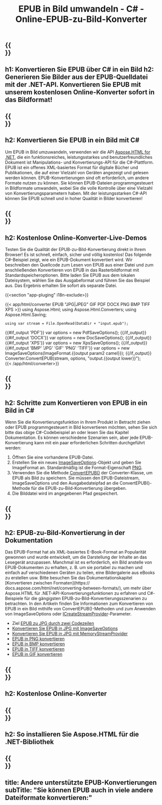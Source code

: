 ﻿---
translation: true
template: /templates/_template-conversion-child.md
title: EPUB in Bild umwandeln - C# - Online-EPUB-zu-Bild-Konverter
description: C#-Beispielcode für die Umwandlung von EPUB in Bild. Verwenden Sie einfach die Konverter-API innerhalb von ASP.NET oder einer beliebigen .NET-Anwendung. Probieren Sie den Online-EPUB-zu-Bild-Konverter kostenlos aus!
url: /net/conversion/epub-to-image/
family: html
platformtag: net
feature: conversion
informat: EPUB
outformat: "Image"
otherformats: PDF DOCX XPS JPEG BMP GIF PNG TIFF
---

{{<section banner>}}
---
h1: Konvertieren Sie EPUB über C# in ein Bild
h2: Generieren Sie Bilder aus der EPUB-Quelldatei mit der .NET-API. Konvertieren Sie EPUB mit unserem kostenlosen Online-Konverter sofort in das Bildformat!
---

{{<section overview>}}
---
h2: Konvertieren Sie EPUB in ein Bild mit C#
---

Um EPUB in Bild umzuwandeln, verwenden wir die API [Aspose.HTML for .NET](https://products.aspose.com/html/net/), die ein funktionsreiches, leistungsstarkes und benutzerfreundliches Dokument ist Manipulations- und Konvertierungs-API für die C#-Plattform. EPUB ist ein offenes XML-basiertes Format für digitale Bücher und Publikationen, die auf einer Vielzahl von Geräten angezeigt und gelesen werden können. EPUB-Konvertierungen sind oft erforderlich, um andere Formate nutzen zu können. Sie können EPUB-Dateien programmgesteuert in Bildformate umwandeln, wobei Sie die volle Kontrolle über eine Vielzahl von Konvertierungsparametern haben. Mit der leistungsstarken C#-API können Sie EPUB schnell und in hoher Qualität in Bilder konvertieren!

{{<section demos>}}
---
h2: Kostenlose Online-Konverter-Live-Demos
---

Testen Sie die Qualität der EPUB-zu-Bild-Konvertierung direkt in Ihrem Browser! Es ist schnell, einfach, sicher und völlig kostenlos! Das folgende C#-Beispiel zeigt, wie ein EPUB-Dokument konvertiert wird. Wir beschreiben den Quellcode zum Lesen von EPUB aus einer Datei und zum anschließenden Konvertieren von EPUB in das Rasterbildformat mit Standardspeicheroptionen. Bitte laden Sie EPUB aus dem lokalen Dateisystem, wählen Sie das Ausgabeformat und führen Sie das Beispiel aus. Das Ergebnis erhalten Sie sofort als separate Datei.

{{<section "app-pluging" i18n-exclude>}}

{{< app/html/converter EPUB "JPG|JPEG" GIF PDF DOCX PNG BMP TIFF XPS >}}
using Aspose.Html;
using Aspose.Html.Converters;
using Aspose.Html.Saving;

    using var stream = File.OpenRead(DataDir + "input.epub");
{{#if_output 'PDF'}}
    var options = new PdfSaveOptions();
{{/if_output}}
{{#if_output 'DOCX'}}
    var options = new DocSaveOptions();
{{/if_output}}
{{#if_output 'XPS'}}
    var options = new XpsSaveOptions();
{{/if_output}}
{{#if_output 'BMP' 'JPG' 'GIF' 'PNG' 'TIFF'}}
    var options = new ImageSaveOptions(ImageFormat.{{output param2 camel}});
{{/if_output}}
    Converter.ConvertEPUB(stream, options, "output.{{output lower}}");   
{{< /app/html/converter>}}


{{<section steps>}}
---
h2: Schritte zum Konvertieren von EPUB in ein Bild in C#
---

Wenn Sie die Konvertierungsfunktion in Ihrem Produkt in Betracht ziehen oder EPUB programmgesteuert in Bild konvertieren möchten, sehen Sie sich bitte das obige C#-Codebeispiel an oder lesen Sie das Kapitel Dokumentation. Es können verschiedene Szenarien sein, aber jede EPUB-Konvertierung kann mit ein paar erforderlichen Schritten durchgeführt werden:
1. Öffnen Sie eine vorhandene EPUB-Datei.
1. Erstellen Sie ein neues [ImageSaveOptions](https://apireference.aspose.com/html/net/aspose.html.saving/imagesaveoptions)-Objekt und geben Sie ImageFormat an. Standardmäßig ist die Format-Eigenschaft [PNG](https://apireference.aspose.com/html/net/aspose.html.rendering.image/imageformat).
1. Verwenden Sie die Methode [ConvertEPUB()](https://apireference.aspose.com/html/net/aspose.html.converters.converter/convertepub/methods/27) der Converter-Klasse, um EPUB als Bild zu speichern. Sie müssen den EPUB-Dateistream, ImageSaveOptions und den Ausgabedateipfad an die ConvertEPUB()-Methode für die EPUB-zu-Bild-Konvertierung übergeben.
1. Die Bilddatei wird im angegebenen Pfad gespeichert.




{{<section documentation>}}
---
h2: EPUB-zu-Bild-Konvertierung in der Dokumentation
---

Das EPUB-Format hat als XML-basiertes E-Book-Format an Popularität gewonnen und wurde entwickelt, um die Darstellung der Inhalte an das Lesegerät anzupassen. Manchmal ist es erforderlich, ein Bild anstelle von EPUB-Dokumenten zu erhalten, z. B. um sie portabel zu machen und einfach auf verschiedenen Geräten zu teilen, eine Bildergalerie aus eBooks zu erstellen usw. Bitte besuchen Sie das Dokumentationskapitel [Konvertieren zwischen Formaten](https:// docs.aspose.com/html/net/converting-between-formats/), um mehr über Aspose.HTML für .NET-API-Konvertierungsfunktionen zu erfahren und C#-Beispiele für die gängigsten EPUB-zu-Bild-Konvertierungsszenarien zu betrachten. In den Artikeln finden Sie Informationen zum Konvertieren von EPUB in ein Bild mithilfe von ConvertEPUB()-Methoden und zum Anwenden von ImageSaveOptions oder [ICreateStreamProvider](https://apireference.aspose.com/html/net/aspose.html.io/icreatestreamprovider)-Parameter.
  - Ziel <a href="https://docs.aspose.com/html/net/converting-between-formats/epub-to-jpg/#epub-to-jpg-by-two-lines-of-code" target="_blank">EPUB zu JPG durch zwei Codezeilen</a>
  - <a href="https://docs.aspose.com/html/net/converting-between-formats/epub-to-jpg/#convert-epub-to-jpg-using-imagesaveoptions" target="_blank" >Konvertieren Sie EPUB in JPG mit ImageSaveOptions</a>
  - <a href="https://docs.aspose.com/html/net/converting-between-formats/epub-to-jpg/#output-stream-providers" target="_blank">Konvertieren Sie EPUB in JPG mit MemoryStreamProvider</a>
  - <a href="https://docs.aspose.com/html/net/converting-between-formats/epub-to-png/" target="_blank">EPUB in PNG konvertieren</a>
  - <a href="https://docs.aspose.com/html/net/converting-between-formats/epub-to-bmp/" target="_blank">EPUB in BMP konvertieren</a>
  - <a href="https://docs.aspose.com/html/net/converting-between-formats/epub-to-tiff/" target="_blank">EPUB in TIFF konvertieren</a>
  - <a href="https://docs.aspose.com/html/net/converting-between-formats/epub-to-gif/" target="_blank">EPUB in GIF konvertieren</a>



{{<section online-converters>}}
---
h2: Kostenlose Online-Konverter
---

{{<section get-started>}}
---
h2: So installieren Sie Aspose.HTML für die .NET-Bibliothek
---

{{<section other-conversions>}}
---
title: Andere unterstützte EPUB-Konvertierungen
subTitle: "Sie können EPUB auch in viele andere Dateiformate konvertieren:"
---